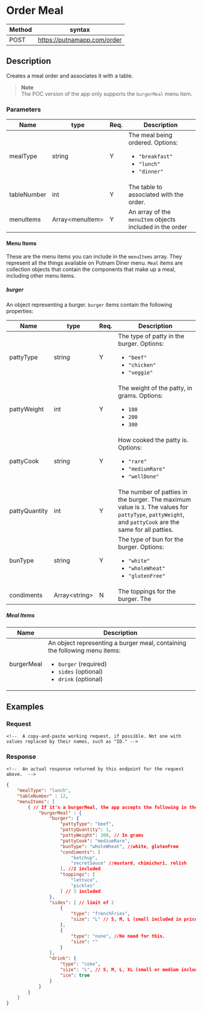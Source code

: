 # Order Meal

Method | syntax
----- | ----------
POST | https://putnamapp.com/order


## Description

Creates a meal order and associates it with a table.

> **Note**  
> The POC version of the app only supports the `burgerMeal` menu item.

### Parameters

Name | type | Req. | Description
---- | ----- | ----- | --------------------
mealType | string | Y |  The meal being ordered. Options: <ul><li>`"breakfast"`</li><li>`"lunch"`</li><li>`"dinner"`</li></ul>
tableNumber | int  | Y | The table to associated with the order.
menuItems | Array\<menuItem\>| Y | An array of the `menuItem` objects included in the order

#### Menu Items

These are the menu items you can include in the `menuItems` array. They represent all the things available on Putnam Diner menu. `Meal` items are collection objects that contain the components that make up a meal, including other menu items.

##### burger
An object representing a burger. `burger` items contain the following properties:

Name | type | Req. | Description
-----| -----| ---- | -----------
pattyType | string | Y | The type of patty in the burger. Options: <ul><li>`"beef"`</li><li>`"chicken"`</li><li>`"veggie"`</li></ul>
pattyWeight | int | Y | The weight of the patty, in grams. Options: <ul><li>`100`</li><li>`200`</li><li>`300`</li></ul>
pattyCook | string | Y | How cooked the patty is. Options: <ul><li>`"rare"`</li><li>`"mediumRare"`</li><li>`"wellDone"`</li></ul>
pattyQuantity | int | Y | The number of patties in the burger. The maximum value is `3`. The values for `pattyType`, `pattyWeight`, and `pattyCook` are the same for all patties.
bunType | string | Y | The type of bun for the burger. Options: <ul><li>`"white"`</li><li>`"wholeWheat"`</li><li>`"glutenFree"`</li></ul>
condiments | Array\<string\> | N | The toppings for the burger. The 

##### Meal Items
Name | Description
---- | -----------
burgerMeal | An object representing a burger meal, containing the following menu items: <ul><li>`burger` (required)</li><li>`sides` (optional)</li><li>`drink` (optional)</li></ul>


<!-- Replace the two example rows and include rows for all your parameters. -->
<!-- If one of the parameters has a set of sub-parameters, create a table or bulleted list for that, but proceed with caution. If the API is complex, there might be an easier way to do your reference section than writing markup by hand. -->

## Examples

### Request

```HTTP
<!--  A copy-and-paste working request, if possible. Not one with values replaced by their names, such as "ID." -->

```

<!-- Follow with comments to explain what each part of the request is doing -->

### Response

```HTTP
<!--  An actual response returned by this endpoint for the request above.  -->

```

<!-- Write a comment explaining the response, if it would be helpful. For a response with a complicated schema, create a table like the one used above for the request.  -->

```JSON
{
    "mealType": "lunch",
    "tableNumber" : 12,
    "menuItems": [
        { // If it's a burgerMeal, the app accepts the following in the "mealComponents" section (burger (required), sides (optional), drink(optional))
            "burgerMeal" : {
                "burger": {
                    "pattyType": "beef",
                    "pattyQuantity": 1,
                    "pattyWeight": 300, // In grams
                    "pattyCook": "mediumRare",
                    "bunType": "wholeWheat", //white, glutenFree
                    "condiments": [
                        "ketchup",
                        "secretSauce" //mustard, chimichuri, relish
                    ], //2 included
                    "toppings": [
                        "lettuce",
                        "pickles"
                    ] // 3 included
                },
                "sides": [ // limit of 2
                    {
                        "type": "frenchFries",
                        "size": "L" // S, M, L (small included in price, M and L add to price)
                    },
                    {
                        "type": "none", //No need for this.
                        "size": ""
                    }
                ],
                "drink": {
                    "type": "coke",
                    "size": "L", // S, M, L, XL (small or medium included in price, L, XL add to price)
                    "ice": true
                }
            }
        }
    ]
}
```
